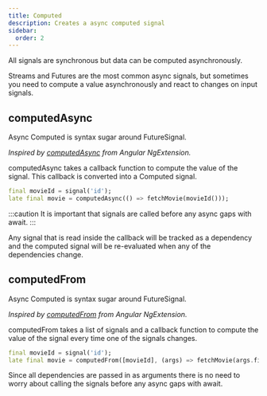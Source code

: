 ```yaml
---
title: Computed
description: Creates a async computed signal
sidebar:
  order: 2
---
```


All signals are synchronous but data can be computed asynchronously.

Streams and Futures are the most common async signals, but sometimes you need to compute a value asynchronously and react to changes on input signals.

## computedAsync

Async Computed is syntax sugar around FutureSignal.

_Inspired by [computedAsync](https://ngxtension.netlify.app/utilities/signals/computed-async/) from Angular NgExtension._

computedAsync takes a callback function to compute the value
of the signal. This callback is converted into a Computed signal.

```dart
final movieId = signal('id');
late final movie = computedAsync(() => fetchMovie(movieId()));
```

:::caution
It is important that signals are called before any async gaps with await.
:::

Any signal that is read inside the callback will be tracked as a dependency and the computed signal will be re-evaluated when any of the dependencies change.

## computedFrom

Async Computed is syntax sugar around FutureSignal.

_Inspired by [computedFrom](https://ngxtension.netlify.app/utilities/signals/computed-from/) from Angular NgExtension._

computedFrom takes a list of signals and a callback function to
compute the value of the signal every time one of the signals changes.

```dart
final movieId = signal('id');
late final movie = computedFrom([movieId], (args) => fetchMovie(args.first));
```

Since all dependencies are passed in as arguments there is no need to worry about calling the signals before any async gaps with await.
